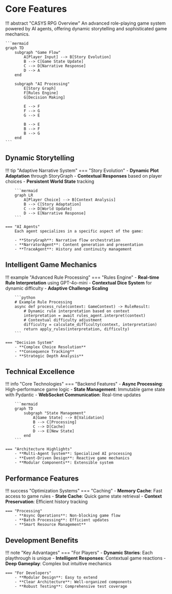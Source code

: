 # Core Features

!!! abstract "CASYS RPG Overview"
    An advanced role-playing game system powered by AI agents, offering dynamic storytelling and sophisticated game mechanics.

    ```mermaid
    graph TD
        subgraph "Game Flow"
            A[Player Input] --> B[Story Evolution]
            B --> C[Game State Update]
            C --> D[Narrative Response]
            D --> A
        end
        
        subgraph "AI Processing"
            E[Story Graph]
            F[Rules Engine]
            G[Decision Making]
            
            E --> F
            F --> G
            G --> E
            
            B --> E
            B --> F
            B --> G
        end
    ```

## Dynamic Storytelling

!!! tip "Adaptive Narrative System"
    === "Story Evolution"
        - **Dynamic Plot Adaptation** through StoryGraph
        - **Contextual Responses** based on player choices
        - **Persistent World State** tracking
        
        ```mermaid
        graph LR
            A[Player Choice] --> B[Context Analysis]
            B --> C[Story Adaptation]
            C --> D[World Update]
            D --> E[Narrative Response]
        ```

    === "AI Agents"
        Each agent specializes in a specific aspect of the game:

        - **StoryGraph**: Narrative flow orchestration
        - **NarratorAgent**: Content generation and presentation
        - **TraceAgent**: History and continuity management

## Intelligent Game Mechanics

!!! example "Advanced Rule Processing"
    === "Rules Engine"
        - **Real-time Rule Interpretation** using GPT-4o-mini
        - **Contextual Dice System** for dynamic difficulty
        - **Adaptive Challenge Scaling**

        ```python
        # Example Rule Processing
        async def process_rule(context: GameContext) -> RuleResult:
            # Dynamic rule interpretation based on context
            interpretation = await rules_agent.interpret(context)
            # Contextual difficulty adjustment
            difficulty = calculate_difficulty(context, interpretation)
            return apply_rules(interpretation, difficulty)
        ```

    === "Decision System"
        - **Complex Choice Resolution**
        - **Consequence Tracking**
        - **Strategic Depth Analysis**

## Technical Excellence

!!! info "Core Technologies"
    === "Backend Features"
        - **Async Processing**: High-performance game logic
        - **State Management**: Immutable game state with Pydantic
        - **WebSocket Communication**: Real-time updates
        
        ```mermaid
        graph TD
            subgraph "State Management"
                A[Game State] --> B[Validation]
                B --> C[Processing]
                C --> D[Cache]
                D --> E[New State]
            end
        ```

    === "Architecture Highlights"
        - **Multi-Agent System**: Specialized AI processing
        - **Event-Driven Design**: Reactive game mechanics
        - **Modular Components**: Extensible system

## Performance Features

!!! success "Optimization Systems"
    === "Caching"
        - **Memory Cache**: Fast access to game rules
        - **State Cache**: Quick game state retrieval
        - **Context Preservation**: Efficient history tracking

    === "Processing"
        - **Async Operations**: Non-blocking game flow
        - **Batch Processing**: Efficient updates
        - **Smart Resource Management**

## Development Benefits

!!! note "Key Advantages"
    === "For Players"
        - **Dynamic Stories**: Each playthrough is unique
        - **Intelligent Responses**: Contextual game reactions
        - **Deep Gameplay**: Complex but intuitive mechanics

    === "For Developers"
        - **Modular Design**: Easy to extend
        - **Clear Architecture**: Well-organized components
        - **Robust Testing**: Comprehensive test coverage

